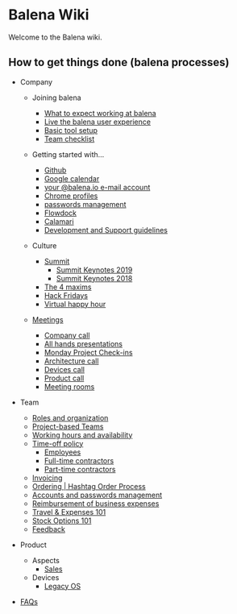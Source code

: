 # Balena Wiki

Welcome to the Balena wiki.

## How to get things done (balena processes)

- Company
  - Joining balena
    - [What to expect working at balena](https://github.com/balena-io/balena/wiki/What-to-expect-working-at-balena)
    - [Live the balena user experience](https://github.com/balena-io/balena/wiki/Live-the-balena-user-experience)
    - [Basic tool setup](https://github.com/resin-io/hq/wiki/Basic-tool-setup)
    - [Team checklist](https://github.com/balena-io/balena/wiki/Onboarding-checklist)
  
  - Getting started with...
    - [Github](https://github.com/resin-io/hq/wiki/Github)
    - [Google calendar](https://github.com/resin-io/hq/wiki/Google-calendar)
    - [your @balena.io e-mail account](https://github.com/resin-io/hq/wiki/Your-@balena.io-e-mail-account)
    - [Chrome profiles](https://github.com/resin-io/hq/wiki/Chrome-profiles)
    - [passwords management](https://github.com/resin-io/hq/wiki/passwords-management)
    - [Flowdock](https://github.com/resin-io/hq/wiki/Flowdock)
    - [Calamari](https://github.com/resin-io/hq/wiki/Calamari)
    - [Development and Support guidelines](https://github.com/balena-io/balena/wiki/Development-and-Support-Guidelines)

  - Culture
    - [Summit](https://github.com/resin-io/hq/wiki/Summit)
      - [Summit Keynotes 2019](https://github.com/balena-io/balena/wiki/Summit-2019-Keynotes)
      - [Summit Keynotes 2018](https://github.com/balena-io/balena/wiki/Summit-2018-Keynotes)
    - [The 4 maxims](https://github.com/resin-io/hq/wiki/The-4-maxims)
    - [Hack Fridays](https://github.com/resin-io/hq/wiki/Hack-Fridays)
    - [Virtual happy hour](https://github.com/resin-io/hq/wiki/Virtual-happy-hour) 

  - [Meetings](https://github.com/resin-io/hq/wiki/Meetings)
    - [Company call](https://github.com/resin-io/hq/wiki/Company-call)
    - [All hands presentations](https://github.com/resin-io/hq/wiki/All-hands-presentations)
    - [Monday Project Check-ins](https://github.com/resin-io/hq/wiki/Monday-Project-Check-ins)
    - [Architecture call](https://github.com/resin-io/hq/wiki/Architecture-Calls)
    - [Devices call](https://github.com/resin-io/hq/wiki/Devices-Team-Calls)
    - [Product call](https://github.com/resin-io/hq/wiki/Product-Calls)
    - [Meeting rooms](https://github.com/resin-io/hq/wiki/Meeting-Rooms)

- Team
    - [Roles and organization](https://github.com/resin-io/hq/wiki/Roles-and-organization)
    - [Project-based Teams](https://github.com/resin-io/hq/wiki/Project-based-teams)
    - [Working hours and availability](https://github.com/resin-io/hq/wiki/Working-hours-and-availability)
    - [Time-off policy](https://github.com/resin-io/hq/wiki/Time-off-policy)
      - [Employees](https://github.com/resin-io/hq/wiki/Employees-(time-off))
      - [Full-time contractors](https://github.com/resin-io/hq/wiki/Full-time-contractors)
      - [Part-time contractors](https://github.com/resin-io/hq/wiki/Part-time-contractors)
    - [Invoicing](https://github.com/balena-io/balena/wiki/invoicing)
    - [Ordering | Hashtag Order Process](https://github.com/balena-io/balena/wiki/Ordering-%7C-Hashtag-Order-Process)
    - [Accounts and passwords management](https://github.com/resin-io/hq/wiki/Accounts-and-passwords-management)
    - [Reimbursement of business expenses](https://github.com/resin-io/hq/wiki/Reimbursement-of-business-expenses)
    - [Travel & Expenses 101](https://github.com/resin-io/hq/wiki/Travel-&-Expenses-101)
    - [Stock Options 101](https://github.com/resin-io/hq/wiki/Stock-options-information)
    - [Feedback](https://github.com/resin-io/hq/wiki/Feedback)

- Product
  - Aspects
    - [Sales](https://github.com/resin-io/hq/wiki/Sales)
  - Devices
    - [Legacy OS](https://github.com/resin-io/hq/wiki/Legacy-OS)

- [FAQs](https://github.com/resin-io/hq/wiki/FAQ)
